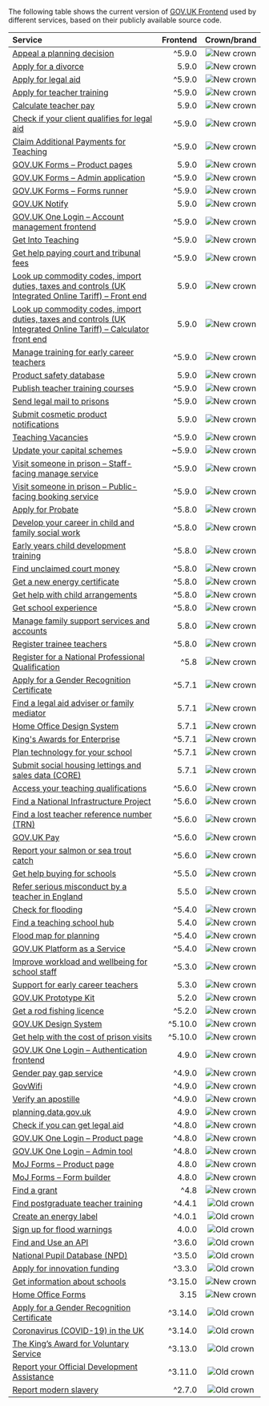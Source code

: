 The following table shows the current version of [GOV.UK Frontend](https://github.com/alphagov/govuk-frontend) used by different services, based on their publicly available source code.

| Service | Frontend | Crown/brand |
| :------ | -------------------: | :---------------: |
| [Appeal a planning decision](https://github.com/Planning-Inspectorate/appeal-planning-decision/) | ^5.9.0 | ![New crown](assets/new-crown.svg) |
| [Apply for a divorce](https://github.com/hmcts/nfdiv-frontend/) | 5.9.0 | ![New crown](assets/new-crown.svg) |
| [Apply for legal aid](https://github.com/ministryofjustice/laa-apply-for-legal-aid/) | ^5.9.0 | ![New crown](assets/new-crown.svg) |
| [Apply for teacher training](https://github.com/DFE-Digital/apply-for-teacher-training/) | ^5.9.0 | ![New crown](assets/new-crown.svg) |
| [Calculate teacher pay](https://github.com/DFE-Digital/teacher-pay-calculator/) | 5.9.0 | ![New crown](assets/new-crown.svg) |
| [Check if your client qualifies for legal aid](https://github.com/ministryofjustice/laa-estimate-financial-eligibility-for-legal-aid/) | ^5.9.0 | ![New crown](assets/new-crown.svg) |
| [Claim Additional Payments for Teaching](https://github.com/DFE-Digital/claim-additional-payments-for-teaching/) | ^5.9.0 | ![New crown](assets/new-crown.svg) |
| [GOV.UK Forms – Product pages](https://github.com/alphagov/forms-product-page/) | 5.9.0 | ![New crown](assets/new-crown.svg) |
| [GOV.UK Forms – Admin application](https://github.com/alphagov/forms-admin/) | ^5.9.0 | ![New crown](assets/new-crown.svg) |
| [GOV.UK Forms – Forms runner](https://github.com/alphagov/forms-runner/) | ^5.9.0 | ![New crown](assets/new-crown.svg) |
| [GOV.UK Notify](https://github.com/alphagov/notifications-admin/) | 5.9.0 | ![New crown](assets/new-crown.svg) |
| [GOV.UK One Login – Account management frontend](https://github.com/govuk-one-login/di-account-management-frontend/) | ^5.9.0 | ![New crown](assets/new-crown.svg) |
| [Get Into Teaching](https://github.com/DFE-Digital/get-into-teaching-app/) | ^5.9.0 | ![New crown](assets/new-crown.svg) |
| [Get help paying court and tribunal fees](https://github.com/ministryofjustice/hwf-publicapp/) | ^5.9.0 | ![New crown](assets/new-crown.svg) |
| [Look up commodity codes, import duties, taxes and controls (UK Integrated Online Tariff) – Front end](https://github.com/trade-tariff/trade-tariff-frontend/) | 5.9.0 | ![New crown](assets/new-crown.svg) |
| [Look up commodity codes, import duties, taxes and controls (UK Integrated Online Tariff) – Calculator front end](https://github.com/trade-tariff/trade-tariff-duty-calculator/) | 5.9.0 | ![New crown](assets/new-crown.svg) |
| [Manage training for early career teachers](https://github.com/DFE-Digital/early-careers-framework/) | ^5.9.0 | ![New crown](assets/new-crown.svg) |
| [Product safety database](https://github.com/UKGovernmentBEIS/beis-opss-psd/) | 5.9.0 | ![New crown](assets/new-crown.svg) |
| [Publish teacher training courses](https://github.com/DFE-Digital/publish-teacher-training/) | ^5.9.0 | ![New crown](assets/new-crown.svg) |
| [Send legal mail to prisons](https://github.com/ministryofjustice/send-legal-mail-to-prisons/) | ^5.9.0 | ![New crown](assets/new-crown.svg) |
| [Submit cosmetic product notifications](https://github.com/UKGovernmentBEIS/beis-opss-cosmetics/tree/main/cosmetics-web/) | 5.9.0 | ![New crown](assets/new-crown.svg) |
| [Teaching Vacancies](https://github.com/DFE-Digital/teaching-vacancies/) | ^5.9.0 | ![New crown](assets/new-crown.svg) |
| [Update your capital schemes](https://github.com/acteng/update-your-capital-schemes/) | ~5.9.0 | ![New crown](assets/new-crown.svg) |
| [Visit someone in prison – Staff-facing manage service](https://github.com/ministryofjustice/book-a-prison-visit-staff-ui/) | ^5.9.0 | ![New crown](assets/new-crown.svg) |
| [Visit someone in prison – Public-facing booking service](https://github.com/ministryofjustice/hmpps-book-a-prison-visit-ui/) | ^5.9.0 | ![New crown](assets/new-crown.svg) |
| [Apply for Probate](https://github.com/hmcts/probate-frontend/) | ^5.8.0 | ![New crown](assets/new-crown.svg) |
| [Develop your career in child and family social work](https://github.com/DFE-Digital/childrens-social-care-cpd/tree/main/Childrens-Social-Care-CPD/) | ^5.8.0 | ![New crown](assets/new-crown.svg) |
| [Early years child development training](https://github.com/DFE-Digital/early-years-foundation-recovery/) | ^5.8.0 | ![New crown](assets/new-crown.svg) |
| [Find unclaimed court money](https://github.com/ministryofjustice/find-unclaimed-court-money/) | ^5.8.0 | ![New crown](assets/new-crown.svg) |
| [Get a new energy certificate](https://github.com/communitiesuk/epb-frontend/) | ^5.8.0 | ![New crown](assets/new-crown.svg) |
| [Get help with child arrangements](https://github.com/ministryofjustice/help-with-child-arrangements/) | ^5.8.0 | ![New crown](assets/new-crown.svg) |
| [Get school experience](https://github.com/DFE-Digital/schools-experience/) | ^5.8.0 | ![New crown](assets/new-crown.svg) |
| [Manage family support services and accounts](https://github.com/DFE-Digital/fh-services/tree/main/src/shared/web-components/src/familyhubs-frontend/) | 5.8.0 | ![New crown](assets/new-crown.svg) |
| [Register trainee teachers](https://github.com/DFE-Digital/register-trainee-teachers/) | ^5.8.0 | ![New crown](assets/new-crown.svg) |
| [Register for a National Professional Qualification](https://github.com/DFE-Digital/npq-registration/) | ^5.8 | ![New crown](assets/new-crown.svg) |
| [Apply for a Gender Recognition Certificate](https://github.com/ministryofjustice/grc-app/) | ^5.7.1 | ![New crown](assets/new-crown.svg) |
| [Find a legal aid adviser or family mediator](https://github.com/ministryofjustice/fala/) | 5.7.1 | ![New crown](assets/new-crown.svg) |
| [Home Office Design System](https://github.com/UKHomeOffice/home-office-design-system/tree/main/components/page/) | 5.7.1 | ![New crown](assets/new-crown.svg) |
| [King's Awards for Enterprise](https://github.com/bitzesty/qae/) | ^5.7.1 | ![New crown](assets/new-crown.svg) |
| [Plan technology for your school](https://github.com/DFE-Digital/plan-technology-for-your-school/tree/main/src/Dfe.PlanTech.Web.Node/) | ^5.7.1 | ![New crown](assets/new-crown.svg) |
| [Submit social housing lettings and sales data (CORE)](https://github.com/communitiesuk/submit-social-housing-lettings-and-sales-data/) | 5.7.1 | ![New crown](assets/new-crown.svg) |
| [Access your teaching qualifications](https://github.com/DFE-Digital/access-your-teaching-qualifications/) | ^5.6.0 | ![New crown](assets/new-crown.svg) |
| [Find a National Infrastructure Project](https://github.com/Planning-Inspectorate/applications-service/) | ^5.6.0 | ![New crown](assets/new-crown.svg) |
| [Find a lost teacher reference number (TRN)](https://github.com/DFE-Digital/find-a-lost-trn/) | ^5.6.0 | ![New crown](assets/new-crown.svg) |
| [GOV.UK Pay](https://github.com/alphagov/pay-frontend/) | ^5.6.0 | ![New crown](assets/new-crown.svg) |
| [Report your salmon or sea trout catch](https://github.com/DEFRA/rod-catch-returns-frontend/) | ^5.6.0 | ![New crown](assets/new-crown.svg) |
| [Get help buying for schools](https://github.com/DFE-Digital/buy-for-your-school/) | ^5.5.0 | ![New crown](assets/new-crown.svg) |
| [Refer serious misconduct by a teacher in England](https://github.com/DFE-Digital/refer-serious-misconduct/) | 5.5.0 | ![New crown](assets/new-crown.svg) |
| [Check for flooding](https://github.com/DEFRA/flood-app/) | ^5.4.0 | ![New crown](assets/new-crown.svg) |
| [Find a teaching school hub](https://github.com/DFE-Digital/teaching-school-hub-finder/) | 5.4.0 | ![New crown](assets/new-crown.svg) |
| [Flood map for planning](https://github.com/DEFRA/fmp-app/) | ^5.4.0 | ![New crown](assets/new-crown.svg) |
| [GOV.UK Platform as a Service](https://github.com/alphagov/paas-product-pages/) | ^5.4.0 | ![New crown](assets/new-crown.svg) |
| [Improve workload and wellbeing for school staff](https://github.com/DFE-Digital/improve-workload-and-wellbeing-for-school-staff/) | ^5.3.0 | ![New crown](assets/new-crown.svg) |
| [Support for early career teachers](https://github.com/DFE-Digital/support-for-early-career-teachers/) | 5.3.0 | ![New crown](assets/new-crown.svg) |
| [GOV.UK Prototype Kit](https://github.com/alphagov/govuk-prototype-kit/) | 5.2.0 | ![New crown](assets/new-crown.svg) |
| [Get a rod fishing licence](https://github.com/DEFRA/rod-licensing/tree/main/packages/gafl-webapp-service/) | ^5.2.0 | ![New crown](assets/new-crown.svg) |
| [GOV.UK Design System](https://github.com/alphagov/govuk-design-system/) | ^5.10.0 | ![New crown](assets/new-crown.svg#rebrand) |
| [Get help with the cost of prison visits](https://github.com/ministryofjustice/help-with-prison-visits-external/) | ^5.10.0 | ![New crown](assets/new-crown.svg#rebrand) |
| [GOV.UK One Login – Authentication frontend](https://github.com/govuk-one-login/authentication-frontend/) | 4.9.0 | ![New crown](assets/new-crown.svg) |
| [Gender pay gap service](https://github.com/cabinetoffice/gender-pay-gap/tree/main/GenderPayGap.WebUI/) | ^4.9.0 | ![New crown](assets/new-crown.svg) |
| [GovWifi](https://github.com/alphagov/govwifi-product-page/) | ^4.9.0 | ![New crown](assets/new-crown.svg) |
| [Verify an apostille](https://github.com/UKForeignOffice/verify-apostille-service/) | ^4.9.0 | ![New crown](assets/new-crown.svg) |
| [planning.data.gov.uk](https://github.com/digital-land/digital-land.info/) | 4.9.0 | ![New crown](assets/new-crown.svg) |
| [Check if you can get legal aid](https://github.com/ministryofjustice/cla_public/) | ^4.8.0 | ![New crown](assets/new-crown.svg) |
| [GOV.UK One Login – Product page](https://github.com/govuk-one-login/onboarding-product-page/) | ^4.8.0 | ![New crown](assets/new-crown.svg) |
| [GOV.UK One Login – Admin tool](https://github.com/govuk-one-login/onboarding-self-service-experience/tree/main/express/) | ^4.8.0 | ![New crown](assets/new-crown.svg) |
| [MoJ Forms – Product page](https://github.com/ministryofjustice/formbuilder-product-page/) | 4.8.0 | ![New crown](assets/new-crown.svg) |
| [MoJ Forms – Form builder](https://github.com/ministryofjustice/fb-editor/) | 4.8.0 | ![New crown](assets/new-crown.svg) |
| [Find a grant](https://github.com/cabinetoffice/gap-find-apply-web/tree/main/packages/applicant/) | ^4.8 | ![New crown](assets/new-crown.svg) |
| [Find postgraduate teacher training](https://github.com/DFE-Digital/find-teacher-training/) | ^4.4.1 | ![Old crown](assets/old-crown.svg) |
| [Create an energy label](https://github.com/UKGovernmentBEIS/energy-label-service/) | ^4.0.1 | ![Old crown](assets/old-crown.svg) |
| [Sign up for flood warnings](https://github.com/DEFRA/flood-xws-contact-web/) | 4.0.0 | ![Old crown](assets/old-crown.svg) |
| [Find and Use an API](https://github.com/DFE-Digital/eapim-developer-hub/) | ^3.6.0 | ![Old crown](assets/old-crown.svg) |
| [National Pupil Database (NPD)](https://github.com/DFE-Digital/npd-find-and-explore/) | ^3.5.0 | ![Old crown](assets/old-crown.svg) |
| [Apply for innovation funding](https://github.com/InnovateUKGitHub/innovation-funding-service/tree/main/ifs-web-service/) | ^3.3.0 | ![Old crown](assets/old-crown.svg) |
| [Get information about schools](https://github.com/DFE-Digital/get-information-about-schools/tree/main/Web/Edubase.Web.UI/) | ^3.15.0 | ![New crown](assets/new-crown.svg) |
| [Home Office Forms](https://github.com/UKHomeOfficeForms/hof/) | 3.15 | ![New crown](assets/new-crown.svg) |
| [Apply for a Gender Recognition Certificate](https://github.com/cabinetoffice/grc-app/) | ^3.14.0 | ![Old crown](assets/old-crown.svg) |
| [Coronavirus (COVID-19) in the UK ](https://github.com/publichealthengland/coronavirus-dashboard/) | ^3.14.0 | ![Old crown](assets/old-crown.svg) |
| [The King’s Award for Voluntary Service](https://github.com/bitzesty/qavs-v2/) | ^3.13.0 | ![Old crown](assets/old-crown.svg) |
| [Report your Official Development Assistance](https://github.com/UKGovernmentBEIS/beis-report-official-development-assistance/) | ^3.11.0 | ![Old crown](assets/old-crown.svg) |
| [Report modern slavery](https://github.com/UKHomeOffice/modern-slavery/) | ^2.7.0 | ![Old crown](assets/old-crown.svg) |
